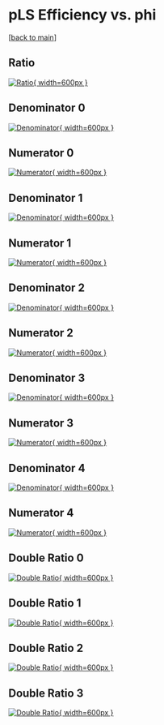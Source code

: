 # pLS Efficiency vs. phi

[[back to main](./)]



## Ratio

[![Ratio](../mtv/var/pLS_base_0_1_eff_phi.png){ width=600px }](../mtv/var/pLS_base_0_1_eff_phi.pdf)

## Denominator 0

[![Denominator](../mtv/den/pLS_base_0_1_eff_phi_den0.png){ width=600px }](../mtv/den/pLS_base_0_1_eff_phi_den0.pdf)

## Numerator 0

[![Numerator](../mtv/num/pLS_base_0_1_eff_phi_num0.png){ width=600px }](../mtv/num/pLS_base_0_1_eff_phi_num0.pdf)

## Denominator 1

[![Denominator](../mtv/den/pLS_base_0_1_eff_phi_den1.png){ width=600px }](../mtv/den/pLS_base_0_1_eff_phi_den1.pdf)

## Numerator 1

[![Numerator](../mtv/num/pLS_base_0_1_eff_phi_num1.png){ width=600px }](../mtv/num/pLS_base_0_1_eff_phi_num1.pdf)

## Denominator 2

[![Denominator](../mtv/den/pLS_base_0_1_eff_phi_den2.png){ width=600px }](../mtv/den/pLS_base_0_1_eff_phi_den2.pdf)

## Numerator 2

[![Numerator](../mtv/num/pLS_base_0_1_eff_phi_num2.png){ width=600px }](../mtv/num/pLS_base_0_1_eff_phi_num2.pdf)

## Denominator 3

[![Denominator](../mtv/den/pLS_base_0_1_eff_phi_den3.png){ width=600px }](../mtv/den/pLS_base_0_1_eff_phi_den3.pdf)

## Numerator 3

[![Numerator](../mtv/num/pLS_base_0_1_eff_phi_num3.png){ width=600px }](../mtv/num/pLS_base_0_1_eff_phi_num3.pdf)

## Denominator 4

[![Denominator](../mtv/den/pLS_base_0_1_eff_phi_den4.png){ width=600px }](../mtv/den/pLS_base_0_1_eff_phi_den4.pdf)

## Numerator 4

[![Numerator](../mtv/num/pLS_base_0_1_eff_phi_num4.png){ width=600px }](../mtv/num/pLS_base_0_1_eff_phi_num4.pdf)

## Double Ratio 0

[![Double Ratio](../mtv/ratio/pLS_base_0_1_eff_phi_ratio0.png){ width=600px }](../mtv/ratio/pLS_base_0_1_eff_phi_ratio0.pdf)

## Double Ratio 1

[![Double Ratio](../mtv/ratio/pLS_base_0_1_eff_phi_ratio1.png){ width=600px }](../mtv/ratio/pLS_base_0_1_eff_phi_ratio1.pdf)

## Double Ratio 2

[![Double Ratio](../mtv/ratio/pLS_base_0_1_eff_phi_ratio2.png){ width=600px }](../mtv/ratio/pLS_base_0_1_eff_phi_ratio2.pdf)

## Double Ratio 3

[![Double Ratio](../mtv/ratio/pLS_base_0_1_eff_phi_ratio3.png){ width=600px }](../mtv/ratio/pLS_base_0_1_eff_phi_ratio3.pdf)

